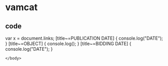 # vamcat
code
-------


<!DOCUTYPE html>
<body>
        <div>
            <a href=https://prefeitura.pbh.gov.br/saude/licitacao/pregao-eletronico-151-2020>
            </a>
        </div>
        var x = document.links;
        [title~=PUBLICATION DATE] {
            console.log("DATE");
          }
          [title~=OBJECT] {
            console.log();
           }
           [title~=BIDDING DATE] {
            console.log("DATE");
           }
 

    </body>
</html>
